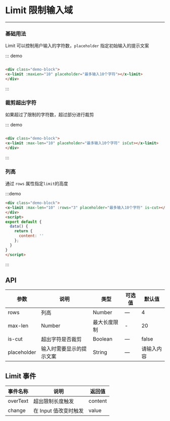 # Limit 限制输入域
----
### 基础用法
Limit 可以控制用户输入的字符数，```placeholder``` 指定初始输入的提示文案

::: demo
```html

<div class="demo-block">
<x-limit :maxLen="10" placeholder="最多输入10个字符"></x-limit>
</div>
```
:::

### 裁剪超出字符
如果超过了限制的字符数，超过部分进行裁剪

::: demo
```html

<div class="demo-block">
<x-limit :max-len="10" placeholder="最多输入10个字符" isCut></x-limit>
</div>
```
:::

### 列高
通过 ```rows``` 属性指定```limit```的高度

:::demo
```html
<div class="demo-block">
<x-limit :max-len="10" :rows="3" placeholder="最多输入10个字符" is-cut></x-limit>
</div>
<script>
export default {
  data() {
    return {
      content: ''
    };
  }
}
</script>
```
:::




## API

| 参数      | 说明          | 类型      | 可选值                           | 默认值  |
|---------- |-------------- |---------- |--------------------------------  |-------- |
| rows | 列高 | Number | — | 4 |
| max-len | Number | 最大长度限制 | - | 20 |
| is-cut | 超出字符是否裁剪 | Boolean | — | false |
| placeholder | 输入时需要显示的提示文案 | String | — | 请输入内容 |


## Limit 事件

| 事件名称      | 说明          | 返回值  |
|---------- |-------------- |---------- |
| overText | 超出限制长度触发 | content |
|change   | 在 Input 值改变时触发| value |
